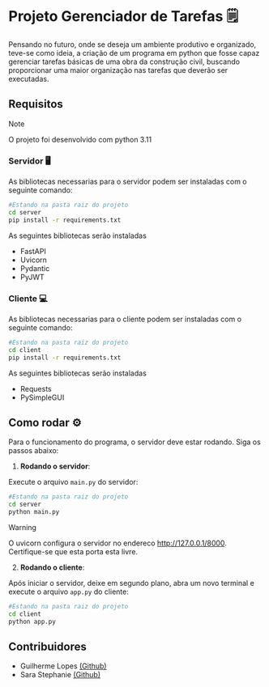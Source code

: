 # Projeto Gerenciador de Tarefas 🗒️

Pensando no futuro, onde se deseja um ambiente produtivo e organizado, teve-se como ideia, a criação de um programa em python que fosse capaz gerenciar tarefas básicas de uma obra da construção civil, buscando proporcionar uma maior organização nas tarefas que deverão ser executadas.

## Requisitos

> [!NOTE]
> O projeto foi desenvolvido com python 3.11

### Servidor 🖥
As bibliotecas necessarias para o servidor podem ser instaladas com o seguinte comando: 
```bash
#Estando na pasta raiz do projeto
cd server
pip install -r requirements.txt
``` 

As seguintes bibliotecas serão instaladas

- FastAPI
- Uvicorn
- Pydantic
- PyJWT

### Cliente 💻
As bibliotecas necessarias para o cliente podem ser instaladas com o seguinte comando: 
```bash
#Estando na pasta raiz do projeto
cd client
pip install -r requirements.txt
```
As seguintes bibliotecas serão instaladas
- Requests
- PySimpleGUI

## Como rodar ⚙️

Para o funcionamento do programa, o servidor deve estar rodando. Siga os passos abaixo:

1. **Rodando o servidor**:

Execute o arquivo ```main.py``` do servidor:
```bash
#Estando na pasta raiz do projeto
cd server
python main.py
```

> [!WARNING]
> O uvicorn configura o servidor no endereco http://127.0.0.1/8000. Certifique-se que esta porta esta livre.

2. **Rodando o cliente**:

Após iniciar o servidor, deixe em segundo plano, abra um novo terminal e execute o arquivo ```app.py``` do cliente:
```bash
#Estando na pasta raiz do projeto
cd client
python app.py
```

## Contribuidores 
- Guilherme Lopes [(Github)](https://github.com/guilhermelopes19)
- Sara Stephanie [(Github)](https://github.com/sarastephanie)
